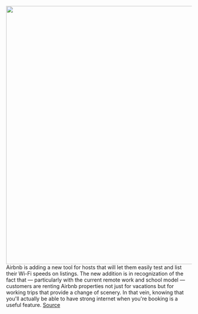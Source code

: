 <img src='https://cdn.vox-cdn.com/thumbor/xNmUviI6kfniJNWywUc_IrnimRo=/0x0:2400x1600/1200x800/filters:focal(1008x608:1392x992)/cdn.vox-cdn.com/uploads/chorus_image/image/69650315/Airbnb_Logo_Over_Gradient.0.png' width='700px' /><br/>
Airbnb is adding a new tool for hosts that will let them easily test and list their Wi-Fi speeds on listings. The new addition is in recognization of the fact that — particularly with the current remote work and school model — customers are renting Airbnb properties not just for vacations but for working trips that provide a change of scenery. In that vein, knowing that you'll actually be able to have strong internet when you're booking is a useful feature.
<a href='https://www.theverge.com/2021/7/29/22599837/airbnb-host-list-wifi-speeds-remote-work-app'> Source <a/>
